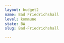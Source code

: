 ```yaml
---
layout: budget2
name: Bad Friedrichshall
level: kommune
state: BW
slug: Bad-Friedrichshall

---
```



